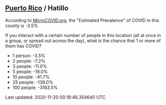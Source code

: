 
## [Puerto Rico](/united-states/puerto-rico) / Hatillo

According to [MicroCOVID.org](http://microcovid.org),
the "Estimated Prevalence" of COVID in this county is -3.5%

If you interact with a certain number of people in this location
(all at once in a group, or spread out across the day), what is the chance that
1 or more of them has COVID?

- 1 person: -3.5%
- 2 people: -7.2%
- 3 people: -11.0%
- 5 people: -19.0%
- 10 people: -41.7%
- 25 people: -139.0%
- 100 people: -3163.5%

Last updated: 2020-11-20 00:18:46.354640 UTC
